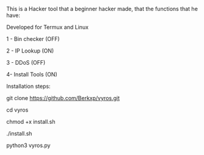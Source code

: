 This is a Hacker tool that a beginner hacker made, that the functions that he have:

Developed for Termux and Linux

1 - Bin checker (OFF)

2 - IP Lookup (ON)

3 - DDoS (OFF)

4- Install Tools (ON)

Installation steps:

git clone https://github.com/Berkxp/vyros.git

cd vyros

chmod +x install.sh

./install.sh

python3 vyros.py
